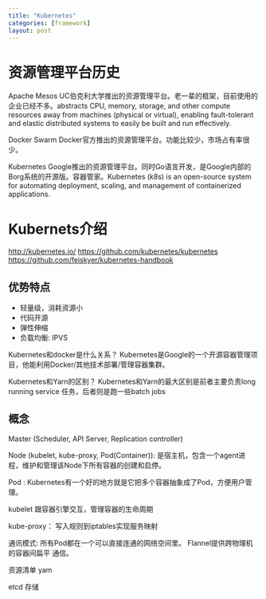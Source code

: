 ```yaml
---
title: "Kubernetes"
categories: [framework]
layout: post
---
```


# 资源管理平台历史

Apache Mesos
UC伯克利大学推出的资源管理平台。老一辈的框架，目前使用的企业已经不多。abstracts CPU, memory, storage, and other compute resources away from machines (physical or virtual), enabling fault-tolerant and elastic distributed systems to easily be built and run effectively.


Docker Swarm
Docker官方推出的资源管理平台。功能比较少，市场占有率很少。


Kubernetes
Google推出的资源管理平台。同时Go语言开发，是Google内部的Borg系统的开源版。容器管家。Kubernetes (k8s) is an open-source system for automating deployment, scaling, and management of containerized applications.


# Kubernets介绍

http://kubernetes.io/
https://github.com/kubernetes/kubernetes
https://github.com/feiskyer/kubernetes-handbook 

## 优势特点

* 轻量级，消耗资源小
* 代码开源
* 弹性伸缩
* 负载均衡: IPVS


Kubernetes和docker是什么关系？
Kubernetes是Google的一个开源容器管理项目，他能利用Docker/其他技术部署/管理容器集群。

Kubernetes和Yarn的区别？
Kubernetes和Yarn的最大区别是前者主要负责long running service 任务，后者则是跑一些batch jobs

## 概念

Master (Scheduler, API Server, Replication controller)

Node (kubelet, kube-proxy, Pod(Container)): 是宿主机，包含一个agent进程，维护和管理该Node下所有容器的创建和启停。

Pod : Kubernetes有一个好的地方就是它把多个容器抽象成了Pod，方便用户管理。

kubelet 跟容器引擎交互，管理容器的生命周期

kube-proxy： 写入规则到iptables实现服务映射

通讯模式: 所有Pod都在一个可以直接连通的网络空间里。  Flannel提供跨物理机的容器间扁平 通信。

资源清单 yam

etcd 存储
